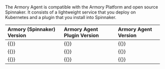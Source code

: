 The Armory Agent is compatible with the Armory Platform and open source Spinnaker. It consists of a lightweight service that you deploy on Kubernetes and a plugin that you install into Spinnaker.

| Armory (Spinnaker) Version | Armory Agent Plugin Version    | Armory Agent Version |
|:-------------------------- |:------------------------------ |:---------------------------- |
| {{<param kubesvc-plugin.agent_plug_latest_spin-2>}} | {{<param kubesvc-plugin.agent_plug_latest-2>}} | {{<param kubesvc-version>}} |
| {{<param kubesvc-plugin.agent_plug_latest_spin-1>}} | {{<param kubesvc-plugin.agent_plug_latest-1>}} | {{<param kubesvc-version>}} |
| {{<param kubesvc-plugin.agent_plug_latest_spin>}}   | {{<param kubesvc-plugin.agent_plug_latest>}}   | {{<param kubesvc-version>}} |

